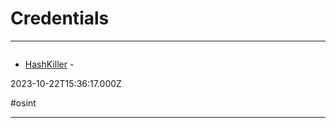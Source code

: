 # Credentials

---

![]()

- [HashKiller](https://hashkiller.io/listmanager) - 

2023-10-22T15:36:17.000Z

#osint

---

